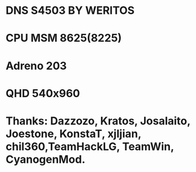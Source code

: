 # DNS S4503 BY WERITOS
# CPU MSM 8625(8225)
# Adreno 203
# QHD 540x960
# Thanks: Dazzozo, Kratos, Josalaito, Joestone, KonstaT, xjljian, chil360,TeamHackLG, TeamWin, CyanogenMod.
